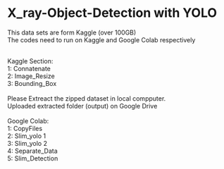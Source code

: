 # X_ray-Object-Detection with YOLO <br>
This data sets are form Kaggle (over 100GB) <br>
The codes need to run on Kaggle and Google Colab respectively

<br>
Kaggle Section: <br>
1: Connatenate <br>
2: Image_Resize <br>
3: Bounding_Box <br>
<br>
Please Extreact the zipped dataset in local compputer. <br>
Uploaded extracted folder (output) on Google Drive <br>

<br>
Google Colab: <br>
1: CopyFiles <br>
2: Slim_yolo 1 <br>
3: Slim_yolo 2 <br>
4: Separate_Data <br>
5: Slim_Detection
